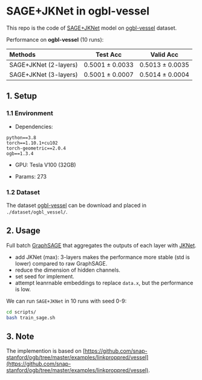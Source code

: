 
# SAGE+JKNet in ogbl-vessel

This repo is the code of [SAGE+JKNet](https://arxiv.org/pdf/2006.10637.pdf) model on [ogbl-vessel](https://ogb.stanford.edu/docs/linkprop/#ogbl-vessel) dataset.

Performance on **ogbl-vessel** (10 runs):

| Methods   |  Test Acc  | Valid Acc  |
|  :----  | ---- | ---- |
| SAGE+JKNet (2-layers) |  0.5001 ± 0.0033  | 0.5013 ± 0.0035  |
| SAGE+JKNet (3-layers) |  0.5001 ± 0.0007 |  0.5014 ± 0.0004  |

<!-- `TGN-no-mem` achieves top-2 performance on DGraphFin until August, 2022. ([DGraph-Fin Leaderboard](https://dgraph.xinye.com/leaderboards/dgraphfin)) -->


## 1. Setup 

### 1.1 Environment

- Dependencies: 
```{bash}
python==3.8
torch==1.10.1+cu102
torch-geometric==2.0.4
ogb==1.3.4
```

- GPU: Tesla V100 (32GB)

- Params: 273

### 1.2 Dataset

The dataset [ogbl-vessel](https://ogb.stanford.edu/docs/linkprop/#ogbl-vessel) can be download and placed in `./dataset/ogbl_vessel/`.

## 2. Usage

Full batch [GraphSAGE](https://proceedings.neurips.cc/paper/2017/file/5dd9db5e033da9c6fb5ba83c7a7ebea9-Paper.pdf) that aggregates the outputs of each layer with [JKNet](http://proceedings.mlr.press/v80/xu18c/xu18c.pdf). 
- add JKNet (max): 3-layers makes the performance more stable (std is lower) compared to raw GraphSAGE.
- reduce the dimension of hidden channels.
- set seed for implement.
- attempt leanrnable embeddings to replace `data.x`, but the performance is low.
<!-- - modify some other hyper-parameters, such as lr. -->

We can run `SAGE+JKNet` in 10 runs with seed 0-9: 

```bash
cd scripts/
bash train_sage.sh
```

## 3. Note
The implemention is based on [https://github.com/snap-stanford/ogb/tree/master/examples/linkproppred/vessel](https://github.com/snap-stanford/ogb/tree/master/examples/linkproppred/vessel).